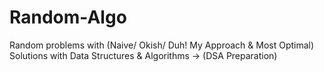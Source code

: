 # Random-Algo
Random problems with (Naive/ Okish/ Duh! My Approach &amp; Most Optimal) Solutions with Data Structures &amp; Algorithms -> (DSA Preparation)
